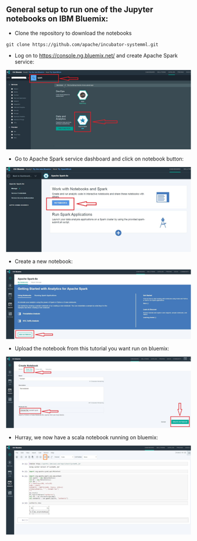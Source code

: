 <!--
{% comment %}
Licensed to the Apache Software Foundation (ASF) under one or more
contributor license agreements.  See the NOTICE file distributed with
this work for additional information regarding copyright ownership.
The ASF licenses this file to you under the Apache License, Version 2.0
(the "License"); you may not use this file except in compliance with
the License.  You may obtain a copy of the License at

http://www.apache.org/licenses/LICENSE-2.0

Unless required by applicable law or agreed to in writing, software
distributed under the License is distributed on an "AS IS" BASIS,
WITHOUT WARRANTIES OR CONDITIONS OF ANY KIND, either express or implied.
See the License for the specific language governing permissions and
limitations under the License.
{% endcomment %}
-->

## General setup to run one of the Jupyter notebooks on IBM Bluemix:

* Clone the repository to download the notebooks
```
git clone https://github.com/apache/incubator-systemml.git
```

* Log on to https://console.ng.bluemix.net/ and create Apache Spark service:

![Setup screenshot](images/bluemix_screen.jpeg?raw=true "Setup screenshot")

* Go to Apache Spark service dashboard and click on notebook button:

![Setup screenshot](images/bluemix_spark_screen.jpeg?raw=true "Setup screenshot")

* Create a new notebook:

![Setup screenshot](images/bluemix_spark_screen2.jpeg?raw=true "Setup screenshot")

* Upload the notebook from this tutorial you want run on bluemix:

![Setup screenshot](images/bluemix_spark_screen3.jpeg?raw=true "Setup screenshot")

* Hurray, we now have a scala notebook running on bluemix:

![Setup screenshot](images/bluemix_spark_screen4.jpeg?raw=true "Setup screenshot")
